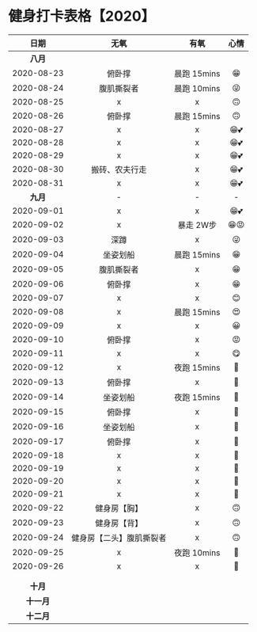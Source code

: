 # 健身打卡表格【2020】

|    日期    |      无氧      |    有氧     | 心情 |
| :--------: | :------------: | :---------: | :--: |
|  **八月**  |                |             |      |
| 2020-08-23 |     俯卧撑     | 晨跑 15mins |  😁   |
| 2020-08-24 |   腹肌撕裂者   | 晨跑 10mins |  😜   |
| 2020-08-25 |       x        |      x      |  🙃   |
| 2020-08-26 |     俯卧撑     | 晨跑 15mins |  🙃   |
| 2020-08-27 |       x        |      x      |  😁💕  |
| 2020-08-28 |       x        |      x      |  😁💕  |
| 2020-08-29 |       x        |      x      |  😁💕  |
| 2020-08-30 | 搬砖、农夫行走 |      x      |  😁💕  |
| 2020-08-31 |       x        |      x      |  😁💕  |
|  **九月**  |       -        |      -      |  -   |
| 2020-09-01 |       x        |      x      |  😁💕  |
| 2020-09-02 |       x        |  暴走 2W步  |  😁😡  |
| 2020-09-03 |      深蹲      |      x      |  😜   |
| 2020-09-04 |    坐姿划船    | 晨跑 15mins |  😁   |
| 2020-09-05 |   腹肌撕裂者   |      x      |  😁   |
| 2020-09-06 |     俯卧撑     |      x      |  😁   |
| 2020-09-07 |       x        |      x      |  😊   |
| 2020-09-08 |       x        | 晨跑 15mins |  😍   |
| 2020-09-09 |       x        |      x      |  😀   |
| 2020-09-10 |     俯卧撑     |      x      |  😡   |
| 2020-09-11 |       x        |      x      |  😋   |
| 2020-09-12 |       x        | 夜跑 15mins |  🐷   |
| 2020-09-13 |     俯卧撑     |      x      |  🎲   |
| 2020-09-14 |    坐姿划船    | 夜跑 15mins |  🎲   |
| 2020-09-15 |     俯卧撑     |      x      |  🎃   |
| 2020-09-16 |    坐姿划船    |      x      |  🎲   |
| 2020-09-17 |     俯卧撑     |      x      |  🎲   |
| 2020-09-18 |       x        |      x      |  🐷 |
| 2020-09-19 |       x        |      x      |  🐷 |
| 2020-09-20 |  x  |      x      |  🐷 |
| 2020-09-21 | x | x | 🐷 |
| 2020-09-22 | 健身房【胸】 | x | 🙃 |
| 2020-09-23 | 健身房【背】 | x | 🙃 |
| 2020-09-24 | 健身房【二头】腹肌撕裂者 | x | 🙃 |
| 2020-09-25 | x | 夜跑 10mins | 🐷 |
| 2020-09-26 | x | x | 🐷 |
|  |  |  |  |
|    |                |             |      |
|  **十月**  |                |             |      |
| **十一月** |                |             |      |
| **十二月** |                |             |      |

